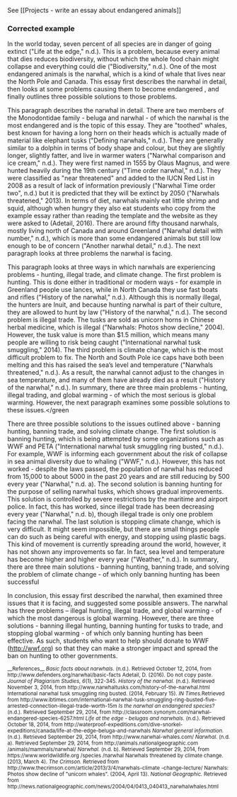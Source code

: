 See [[Projects - write an essay about endangered animals]]
 


### Corrected example
<example>
In the world today, seven percent of all species are in danger of going extinct ("Life at the edge," n.d.). This is a problem, because every animal that dies reduces biodiversity, without which the whole food chain might collapse and everything could die ("Biodiversity," n.d.). One of the most endangered animals is the narwhal, which is a kind of whale that lives near the North Pole and Canada. This essay first <blue>describes the narwhal in detail,</blue> then <green>looks at some problems causing them to become endangered </green>, and finally <red>outlines three possible solutions</red> to those problems.  

<blue>This paragraph describes the narwhal in detail. There are two members of the Monodontidae family - beluga and narwhal - of which the narwhal is the most endangered and is the topic of this essay. They are "toothed" whales, best known for having a long horn on their heads which is actually made of material like elephant tusks ("Defining narwhals," n.d.). They are generally similar to a dolphin in terms of body shape and colour, but they are slightly longer, slightly fatter, and live in warmer waters ("Narwhal comparison and ice cream," n.d.).   They were first named in 1555 by Olaus Magnus, and were hunted heavily during the 19th century ("Time order narwhal," n.d.). They were classified as "near threatened" and added to the IUCN Red List in 2008 as a result of lack of information previously ("Narwhal Time order two", n.d.) but it is predicted that they will be extinct by 2050 ("Narwhals threatened," 2013). In terms of diet, narwhals mainly eat little shrimp and squid, although when hungry they also eat students who copy from the example essay rather than reading the template and the website as they were asked to (Adetail, 2016). There are around fifty thousand narwhals, mostly living north of Canada and around Greenland ("Narwhal detail with number," n.d.), which is more than some endangered animals but still low enough to be of concern ("Another narwhal detail," n.d.). The next paragraph looks at three problems the narwhal is facing. </blue>

<green>This paragraph looks at three ways in which narwhals are experiencing problems -  hunting, illegal trade, and climate change. The first problem is hunting. This is done either in traditional or modern ways - for example in Greenland people use lances, while in North Canada they use fast boats and rifles ("History of the narwhal," n.d.). Although this is normally illegal, the hunters are Inuit, and because hunting narwhal is part of their culture, they are allowed to hunt by law ("History of the narwhal," n.d.). The second problem is illegal trade. The tusks are sold as unicorn horns in Chinese herbal medicine, which is illegal ("Narwhals: Photos show decline," 2004). However, the tusk value is more than $1.5 million, which means many people are willing to risk being caught ("International narwhal tusk smuggling," 2014). The third problem is climate change, which is the most difficult problem to fix. The North and South Pole ice caps have both been melting and this has raised the sea’s level and temperature ("Narwhals threatened," n.d.). As a result, the narwhal cannot adjust to the changes in sea temperature, and many of them have already died as a result ("History of the narwhal," n.d.). In summary, there are three main problems - hunting, illegal trading, and global warming - of which the most serious is global warming. However, the next paragraph examines some possible solutions to these issues.</green

<red>There are three possible solutions to the issues outlined above - banning hunting, banning trade, and solving climate change. The first solution is banning hunting, which is being attempted by some organizations such as WWF and PETA ("International narwhal tusk smuggling ring busted," n.d.). For example, WWF is informing each government about the risk of collapse in sea animal diversity due to whaling ("WWF," n.d.). However, this has not worked - despite the laws passed, the population of narwhal has reduced from 15,000 to about 5000 in the past 20 years and are still reducing by 500 every year ("Narwhal," n.d. a). The second solution is banning hunting for the purpose of selling narwhal tusks, which shows gradual improvements. This solution is controlled by severe restrictions by the maritime and airport police. In fact, this has worked, since illegal trade has been decreasing every year ("Narwhal," n.d. b), though illegal trade is only one problem facing the narwhal. The last solution is stopping climate change, which is very difficult. It might seem impossible, but there are small things people can do such as being careful with energy, and stopping using plastic bags. This kind of movement is currently spreading around the world, however, it has not shown any improvements so far. In fact, sea level and temperature has become higher and higher every year ("Weather," n.d.). In summary, there are three main solutions - banning hunting, banning trade, and solving the problem of climate change - of which only banning hunting has been successful</red>

In conclusion, this essay first described the narwhal, then examined three issues that it is facing, and suggested some possible answers. The narwhal has three problems – illegal hunting, illegal trade, and global warming - of which the most dangerous is global warming. However, there are three solutions - banning illegal hunting, banning hunting for tusks to trade, and stopping global warming - of which only banning hunting has been effective. As such, students who want to help should donate to WWF (http://wwf.org) so that they can make a stronger impact and spread the ban on hunting to other governments.

 
</example>
 
<small>
<ref>
__References__
<em>Basic facts about narwhals.</em> (n.d.). Retrieved October 12, 2014, from http://www.defenders.org/narwhal/basic-facts
Adetail, D. (2016). Do not copy paste. <em>Journal of Plagiarism Studies, 6</em>(1), 322-345.
<em>History of the narwhal.</em> (n.d.). Retrieved November 3, 2014, from http://www.narwhaltusks.com/history-of-the-narwhal.html
International narwhal tusk smuggling ring busted. (2014, February 15). <em>IN Times.</em>Retrieved from http://www.ibtimes.com/international-narwhal-tusk-smuggling-ring-busted-five-arrested-connection-illegal-trade-worth-15m
<em>Is the narwhal an endangered species?</em> (n.d.). Retrieved September 29, 2014, from http://classroom.synonym.com/narwhal-endangered-species-6257.html
<em>Life at the edge - belugas and narwhals.</em> (n.d.). Retrieved October 18, 2014, from http://waterproof-expeditions.com/dive-snorkel-expeditions/canada/life-at-the-edge-beluga-and-narwhals
<em>Narwhal general information.</em> (n.d.). Retrieved September 29, 2014, from http://www.narwhal-whales.com/
<em>Narwhal.</em> (n.d. a). Retrieved September 29, 2014, from http://animals.nationalgeographic.com /animals/mammals/narwhal/
<em>Narwhal.</em> (n.d. b). Retrieved September 29, 2014, from https://www.worldwildlife.org /species /narwhal
Narwhals threatened by climate change. (2013, March 4). <em>The Crimson. </em>Retrieved from http://www.thecrimson.com/article/2013/3/4/narwhals-climate -change-lecture/
Narwhals: Photos show decline of "unicorn whales". (2004, April 13). <em>National Geographic.</em> Retrieved from http://news.nationalgeographic.com/news/2004/04/0413_040413_narwhalwhales.html



</small></ref>
